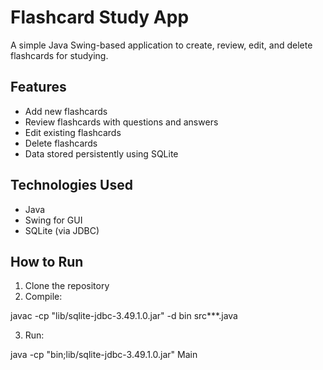 # Flashcard Study App

A simple Java Swing-based application to create, review, edit, and delete flashcards for studying.

## Features
- Add new flashcards
- Review flashcards with questions and answers
- Edit existing flashcards
- Delete flashcards
- Data stored persistently using SQLite

## Technologies Used
- Java
- Swing for GUI
- SQLite (via JDBC)

## How to Run
1. Clone the repository
2. Compile:

javac -cp "lib/sqlite-jdbc-3.49.1.0.jar" -d bin src***.java

3. Run:

java -cp "bin;lib/sqlite-jdbc-3.49.1.0.jar" Main